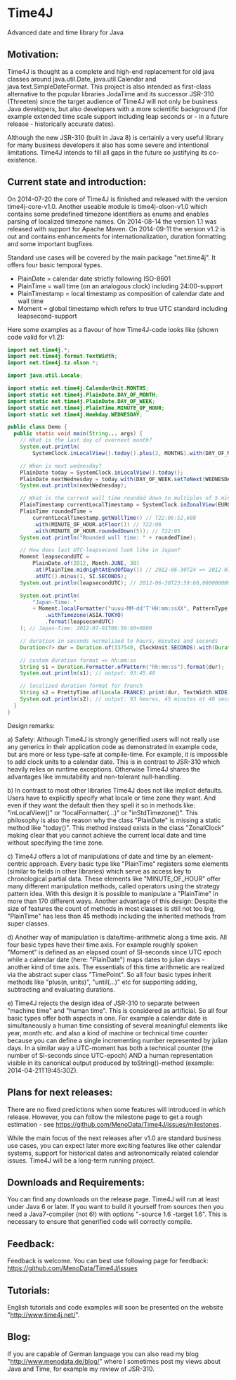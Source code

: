 Time4J
======

Advanced date and time library for Java

Motivation:
-----------

Time4J is thought as a complete and high-end replacement for old java classes around java.util.Date, java.util.Calendar and java.text.SimpleDateFormat. This project is also intended as first-class alternative to the popular libraries JodaTime and its successor JSR-310 (Threeten) since the target audience of Time4J will not only be business Java developers, but also developers with a more scientific background (for example extended time scale support including leap seconds or - in a future release - historically accurate dates).

Although the new JSR-310 (built in Java 8) is certainly a very useful library for many business developers it also has some severe and intentional limitations. Time4J intends to fill all gaps in the future so justifying its co-existence.

Current state and introduction:
-------------------------------

On 2014-07-20 the core of Time4J is finished and released with the version time4j-core-v1.0. Another useable module is time4j-olson-v1.0 which contains some predefined timezone identifiers as enums and enables parsing of localized timezone names. On 2014-08-14 the version 1.1 was released with support for Apache Maven. On 2014-09-11 the version v1.2 is out and contains enhancements for internationalization, duration formatting and some important bugfixes.

Standard use cases will be covered by the main package "net.time4j". It offers four basic temporal types.

- PlainDate = calendar date strictly following ISO-8601
- PlainTime = wall time (on an analogous clock) including 24:00-support
- PlainTimestamp = local timestamp as composition of calendar date and wall time
- Moment = global timestamp which refers to true UTC standard including leapsecond-support

Here some examples as a flavour of how Time4J-code looks like (shown code valid for v1.2):

```java
import net.time4j.*;
import net.time4j.format.TextWidth;
import net.time4j.tz.olson.*;

import java.util.Locale;

import static net.time4j.CalendarUnit.MONTHS;
import static net.time4j.PlainDate.DAY_OF_MONTH;
import static net.time4j.PlainDate.DAY_OF_WEEK;
import static net.time4j.PlainTime.MINUTE_OF_HOUR;
import static net.time4j.Weekday.WEDNESDAY;

public class Demo {
  public static void main(String... args) {
	// What is the last day of overnext month?
	System.out.println(
		SystemClock.inLocalView().today().plus(2, MONTHS).with(DAY_OF_MONTH.maximized()));

	// When is next wednesday?
	PlainDate today = SystemClock.inLocalView().today();
	PlainDate nextWednesday = today.with(DAY_OF_WEEK.setToNext(WEDNESDAY));
	System.out.println(nextWednesday);

	// What is the current wall time rounded down to multiples of 5 minutes?
	PlainTimestamp currentLocalTimestamp = SystemClock.inZonalView(EUROPE.BERLIN).now();
	PlainTime roundedTime =
		currentLocalTimestamp.getWallTime() // T22:06:52,688
		.with(MINUTE_OF_HOUR.atFloor()) // T22:06
		.with(MINUTE_OF_HOUR.roundedDown(5)); // T22:05
	System.out.println("Rounded wall time: " + roundedTime);

	// How does last UTC-leapsecond look like in Japan?
	Moment leapsecondUTC =
		PlainDate.of(2012, Month.JUNE, 30)
		.at(PlainTime.midnightAtEndOfDay()) // 2012-06-30T24 => 2012-07-01T00
		.atUTC().minus(1, SI.SECONDS);
	System.out.println(leapsecondUTC); // 2012-06-30T23:59:60,000000000Z

	System.out.println(
		"Japan-Time: "
		+ Moment.localFormatter("uuuu-MM-dd'T'HH:mm:ssXX", PatternType.CLDR)
			.withTimezone(ASIA.TOKYO)
			.format(leapsecondUTC)
	); // Japan-Time: 2012-07-01T08:59:60+0900

	// duration in seconds normalized to hours, minutes and seconds
	Duration<?> dur = Duration.of(337540, ClockUnit.SECONDS).with(Duration.STD_CLOCK_PERIOD);

	// custom duration format => hh:mm:ss
	String s1 = Duration.Formatter.ofPattern("hh:mm:ss").format(dur);
	System.out.println(s1); // output: 93:45:40

	// localized duration format for french
	String s2 = PrettyTime.of(Locale.FRANCE).print(dur, TextWidth.WIDE);
	System.out.println(s2); // output: 93 heures, 45 minutes et 40 secondes
  }
}
```

Design remarks:

a) Safety: Although Time4J is strongly generified users will not really use any generics in their application code as demonstrated in example code, but are more or less type-safe at compile-time. For example, it is impossible to add clock units to a calendar date. This is in contrast to JSR-310 which heavily relies on runtime exceptions. Otherwise Time4J shares the advantages like immutability and non-tolerant null-handling.

b) In contrast to most other libraries Time4J does not like implicit defaults. Users have to explicitly specify what locale or time zone they want. And even if they want the default then they spell it so in methods like: "inLocalView()" or "localFormatter(...)" or "inStdTimezone()". This philosophy is also the reason why the class "PlainDate" is missing a static method like "today()". This method instead exists in the class "ZonalClock" making clear that you cannot achieve the current local date and time without specifying the time zone.

c) Time4J offers a lot of manipulations of date and time by an element-centric approach. Every basic type like 
"PlainTime" registers some elements (similar to fields in other libraries) which serve as access key to chronological partial data. These elements like "MINUTE_OF_HOUR" offer many different manipulation methods, called operators using the strategy pattern idea. With this design it is possible to manipulate a "PlainTime" in more than 170 different ways. Another advantage of this design: Despite the size of features the count of methods in most classes is still not too big, "PlainTime" has less than 45 methods including the inherited methods from super classes.

d) Another way of manipulation is date/time-arithmetic along a time axis. All four basic types have their time axis. For example roughly spoken "Moment" is defined as an elapsed count of SI-seconds since UTC epoch while a calendar date (here: "PlainDate") maps dates to julian days - another kind of time axis. The essentials of this time arithmetic are realized via the abstract super class "TimePoint". So all four basic types inherit methods like "plus(n, units)", "until(...)" etc for supporting adding, subtracting and evaluating durations.

e) Time4J rejects the design idea of JSR-310 to separate between "machine time" and "human time". This is considered as artificial. So all four basic types offer both aspects in one. For example a calendar date is simultaneously a human time consisting of several meaningful elements like year, month etc. and also a kind of machine or technical time counter because you can define a single incrementing number represented by julian days. In a similar way a UTC-moment has both a technical counter (the number of SI-seconds since UTC-epoch) AND a human representation visible in its canonical output produced by toString()-method (example: 2014-04-21T19:45:30Z).

Plans for next releases:
----------------------------------

There are no fixed predictions when some features will introduced in which release. However, you can follow the milestone page to get a rough estimation - see https://github.com/MenoData/Time4J/issues/milestones.

While the main focus of the next releases after v1.0 are standard business use cases, you can expect later more exciting features like other calendar systems, support for historical dates and astronomically related calendar issues. Time4J will be a long-term running project.


Downloads and Requirements:
---------------------------

You can find any downloads on the release page. Time4J will run at least under Java 6 or later. If you want to build it yourself from sources then you need a Java7-compiler (not 6!) with options "-source 1.6 -target 1.6". This is necessary to ensure that generified code will correctly compile.

Feedback:
---------

Feedback is welcome. You can best use following page for feedback: https://github.com/MenoData/Time4J/issues

Tutorials:
----------

English tutorials and code examples will soon be presented on the website "http://www.time4j.net/".

Blog:
-----

If you are capable of German language you can also read my blog "http://www.menodata.de/blog/" where I sometimes post my views about Java and Time, for example my review of JSR-310.
